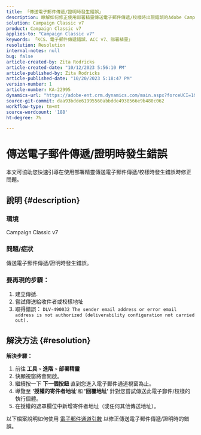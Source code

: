 ```yaml
---
title: 「傳送電子郵件傳遞/證明時發生錯誤」
description: 瞭解如何修正使用部署精靈傳送電子郵件傳遞/校樣時出現錯誤的Adobe Campaign Classic問題。
solution: Campaign Classic v7
product: Campaign Classic v7
applies-to: "Campaign Classic v7"
keywords: 「KCS、電子郵件傳遞錯誤、ACC v7、部署精靈」
resolution: Resolution
internal-notes: null
bug: false
article-created-by: Zita Rodricks
article-created-date: "10/12/2023 5:56:10 PM"
article-published-by: Zita Rodricks
article-published-date: "10/20/2023 5:18:47 PM"
version-number: 1
article-number: KA-22995
dynamics-url: "https://adobe-ent.crm.dynamics.com/main.aspx?forceUCI=1&pagetype=entityrecord&etn=knowledgearticle&id=ca122f9e-2869-ee11-9ae7-6045bd006b25"
source-git-commit: daa93bdde61995560abbdde4938566e9b480c062
workflow-type: tm+mt
source-wordcount: '188'
ht-degree: 7%

---
```


# 傳送電子郵件傳遞/證明時發生錯誤


本文可協助您快速引導在使用部署精靈傳送電子郵件傳遞/校樣時發生錯誤時修正問題。

## 說明 {#description}


### <b>環境</b>

Campaign Classic v7



### <b>問題/症狀</b>

傳送電子郵件傳遞/證明時發生錯誤。

### <b>要再現的步驟：</b>

1. 建立傳遞.
2. 嘗試傳送給收件者或校樣地址
3. 取得錯誤： `DLV-490032 The sender email address or error email address is not authorized (deliverability configuration not carried out).`



## 解決方法 {#resolution}

<b>解決步驟：</b>
1. 前往<b> 工具 </b>`>`  <b>進階</b> `>`  <b>部署精靈</b>
2. 快顯視窗將會開啟。
3. 繼續按一下 <b>下一個按鈕</b> 直到您進入電子郵件通道視窗為止。
4. 導覽至 <b>&#39;授權的寄件者地址</b>&#39;和<b> &#39;回覆地址&#39; </b>針對您嘗試傳送此電子郵件/校樣的執行個體。
5. 在授權的遮罩欄位中新增寄件者地址（或任何其他傳送地址）。




以下檔案說明如何使用 [電子郵件通道引數](https://experienceleague.adobe.com/docs/campaign-classic/using/installing-campaign-classic/initial-configuration/deploying-an-instance.html#email-channel-parameters) 以修正傳送電子郵件傳遞/證明時的錯誤。


